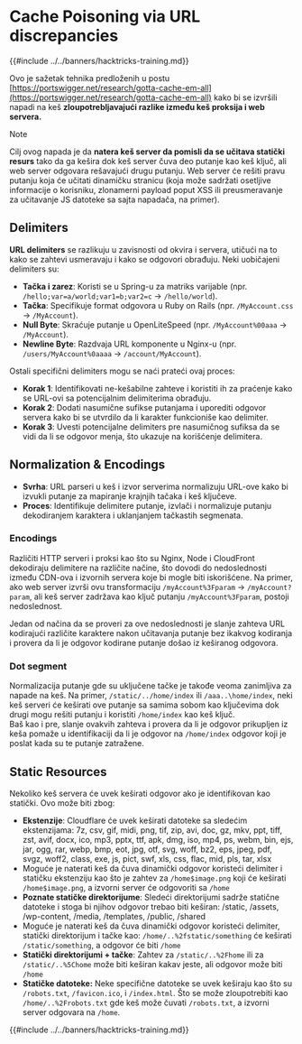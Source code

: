 # Cache Poisoning via URL discrepancies

{{#include ../../banners/hacktricks-training.md}}

Ovo je sažetak tehnika predloženih u postu [https://portswigger.net/research/gotta-cache-em-all](https://portswigger.net/research/gotta-cache-em-all) kako bi se izvršili napadi na keš **zloupotrebljavajući razlike između keš proksija i web servera.**

> [!NOTE]
> Cilj ovog napada je da **natera keš server da pomisli da se učitava statički resurs** tako da ga kešira dok keš server čuva deo putanje kao keš ključ, ali web server odgovara rešavajući drugu putanju. Web server će rešiti pravu putanju koja će učitati dinamičku stranicu (koja može sadržati osetljive informacije o korisniku, zlonamerni payload poput XSS ili preusmeravanje za učitavanje JS datoteke sa sajta napadača, na primer).

## Delimiters

**URL delimiters** se razlikuju u zavisnosti od okvira i servera, utičući na to kako se zahtevi usmeravaju i kako se odgovori obrađuju. Neki uobičajeni delimiters su:

- **Tačka i zarez**: Koristi se u Spring-u za matriks varijable (npr. `/hello;var=a/world;var1=b;var2=c` → `/hello/world`).
- **Tačka**: Specifikuje format odgovora u Ruby on Rails (npr. `/MyAccount.css` → `/MyAccount`).
- **Null Byte**: Skraćuje putanje u OpenLiteSpeed (npr. `/MyAccount%00aaa` → `/MyAccount`).
- **Newline Byte**: Razdvaja URL komponente u Nginx-u (npr. `/users/MyAccount%0aaaa` → `/account/MyAccount`).

Ostali specifični delimiters mogu se naći prateći ovaj proces:

- **Korak 1**: Identifikovati ne-kešabilne zahteve i koristiti ih za praćenje kako se URL-ovi sa potencijalnim delimiterima obrađuju.
- **Korak 2**: Dodati nasumične sufikse putanjama i uporediti odgovor servera kako bi se utvrdilo da li karakter funkcioniše kao delimiter.
- **Korak 3**: Uvesti potencijalne delimiters pre nasumičnog sufiksa da se vidi da li se odgovor menja, što ukazuje na korišćenje delimitera.

## Normalization & Encodings

- **Svrha**: URL parseri u keš i izvor serverima normalizuju URL-ove kako bi izvukli putanje za mapiranje krajnjih tačaka i keš ključeve.
- **Proces**: Identifikuje delimitere putanje, izvlači i normalizuje putanju dekodiranjem karaktera i uklanjanjem tačkastih segmenata.

### **Encodings**

Različiti HTTP serveri i proksi kao što su Nginx, Node i CloudFront dekodiraju delimitere na različite načine, što dovodi do nedoslednosti između CDN-ova i izvornih servera koje bi mogle biti iskorišćene. Na primer, ako web server izvrši ovu transformaciju `/myAccount%3Fparam` → `/myAccount?param`, ali keš server zadržava kao ključ putanju `/myAccount%3Fparam`, postoji nedoslednost.

Jedan od načina da se proveri za ove nedoslednosti je slanje zahteva URL kodirajući različite karaktere nakon učitavanja putanje bez ikakvog kodiranja i provera da li je odgovor kodirane putanje došao iz keširanog odgovora.

### Dot segment

Normalizacija putanje gde su uključene tačke je takođe veoma zanimljiva za napade na keš. Na primer, `/static/../home/index` ili `/aaa..\home/index`, neki keš serveri će keširati ove putanje sa samima sobom kao ključevima dok drugi mogu rešiti putanju i koristiti `/home/index` kao keš ključ.\
Baš kao i pre, slanje ovakvih zahteva i provera da li je odgovor prikupljen iz keša pomaže u identifikaciji da li je odgovor na `/home/index` odgovor koji je poslat kada su te putanje zatražene.

## Static Resources

Nekoliko keš servera će uvek keširati odgovor ako je identifikovan kao statički. Ovo može biti zbog:

- **Ekstenzije**: Cloudflare će uvek keširati datoteke sa sledećim ekstenzijama: 7z, csv, gif, midi, png, tif, zip, avi, doc, gz, mkv, ppt, tiff, zst, avif, docx, ico, mp3, pptx, ttf, apk, dmg, iso, mp4, ps, webm, bin, ejs, jar, ogg, rar, webp, bmp, eot, jpg, otf, svg, woff, bz2, eps, jpeg, pdf, svgz, woff2, class, exe, js, pict, swf, xls, css, flac, mid, pls, tar, xlsx
- Moguće je naterati keš da čuva dinamički odgovor koristeći delimiter i statičku ekstenziju kao što je zahtev za `/home$image.png` koji će keširati `/home$image.png`, a izvorni server će odgovoriti sa `/home`
- **Poznate statičke direktorijume**: Sledeći direktorijumi sadrže statične datoteke i stoga bi njihov odgovor trebao biti keširan: /static, /assets, /wp-content, /media, /templates, /public, /shared
- Moguće je naterati keš da čuva dinamički odgovor koristeći delimiter, statički direktorijum i tačke kao: `/home/..%2fstatic/something` će keširati `/static/something`, a odgovor će biti `/home`
- **Statički direktorijumi + tačke**: Zahtev za `/static/..%2Fhome` ili za `/static/..%5Chome` može biti keširan kakav jeste, ali odgovor može biti `/home`
- **Statičke datoteke:** Neke specifične datoteke se uvek keširaju kao što su `/robots.txt`, `/favicon.ico`, i `/index.html`. Što se može zloupotrebiti kao `/home/..%2Frobots.txt` gde keš može čuvati `/robots.txt`, a izvorni server odgovara na `/home`.

{{#include ../../banners/hacktricks-training.md}}
